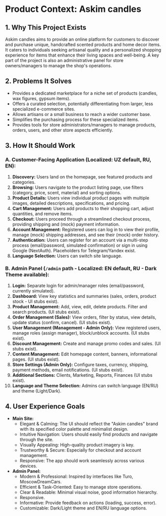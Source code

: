 
# Product Context: Askim candles

## 1. Why This Project Exists

Askim candles aims to provide an online platform for customers to discover and purchase unique, handcrafted scented products and home decor items. It caters to individuals seeking artisanal quality and a personalized shopping experience for items that enhance their living spaces and well-being. A key part of the project is also an administrative panel for store owners/managers to manage the shop's operations.

## 2. Problems It Solves

*   Provides a dedicated marketplace for a niche set of products (candles, wax figures, gypsum items).
*   Offers a curated selection, potentially differentiating from larger, less specialized e-commerce sites.
*   Allows artisans or a small business to reach a wider customer base.
*   Simplifies the purchasing process for these specialized items.
*   Provides tools for store administrators/managers to manage products, orders, users, and other store aspects efficiently.

## 3. How It Should Work

### A. Customer-Facing Application (Localized: UZ default, RU, EN):

1.  **Discovery:** Users land on the homepage, see featured products and categories.
2.  **Browsing:** Users navigate to the product listing page, use filters (category, price, scent, material) and sorting options.
3.  **Product Details:** Users view individual product pages with multiple images, detailed descriptions, specifications, and pricing.
4.  **Cart Management:** Users add products to their shopping cart, adjust quantities, and remove items.
5.  **Checkout:** Users proceed through a streamlined checkout process, providing shipping and (mock) payment information.
6.  **Account Management:** Registered users can log in to view their profile, manage (mock) shipping addresses, and see their (mock) order history.
7.  **Authentication:** Users can register for an account via a multi-step process (email/password, simulated confirmation) or sign in using Google (NextAuth). Placeholders for Telegram/Yandex exist.
8.  **Language Selection:** Users can switch site language.

### B. Admin Panel (`/admin` path - Localized: EN default, RU - Dark Theme available):

1.  **Login:** Separate login for admin/manager roles (email/password, currently simulated).
2.  **Dashboard:** View key statistics and summaries (sales, orders, product stock - UI stubs exist).
3.  **Product Management:** Add, view, edit, delete products. Filter and search products. (UI stubs exist).
4.  **Order Management (Sales):** View orders, filter by status, view details, update status (confirm, cancel). (UI stubs exist).
5.  **User Management (Management - Admin Only):** View registered users, manage roles (assign manager), block/unblock accounts. (UI stubs exist).
6.  **Discount Management:** Create and manage promo codes and sales. (UI stubs exist).
7.  **Content Management:** Edit homepage content, banners, informational pages. (UI stubs exist).
8.  **Store Settings (Admin Only):** Configure taxes, currency, shipping, payment methods, email notifications. (UI stubs exist).
9.  **Additional Sections:** Clients, Marketing, Reports, Finances (UI stubs exist).
10. **Language and Theme Selection:** Admins can switch language (EN/RU) and theme (Light/Dark).

## 4. User Experience Goals

*   **Main Site:**
    *   Elegant & Calming: The UI should reflect the "Askim candles" brand with its specified color palette and minimalist design.
    *   Intuitive Navigation: Users should easily find products and navigate through the site.
    *   Visually Appealing: High-quality product imagery is key.
    *   Trustworthy & Secure: Especially for checkout and account management.
    *   Responsive: The app should work seamlessly across various devices.
*   **Admin Panel:**
    *   Modern & Professional: Inspired by interfaces like Turo, MoscowDreamCars.
    *   Efficient & Task-Oriented: Easy to manage store operations.
    *   Clear & Readable: Minimal visual noise, good information hierarchy.
    *   Responsive.
    *   Informative: Provide feedback on actions (loading, success, error).
    *   Customizable: Dark/Light theme and EN/RU language options.
